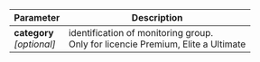 | Parameter | Description |
| ----------- | ----------- |
| **category**<br />*[optional]*| identification of monitoring group.<br />Only for licencie Premium, Elite a Ultimate |